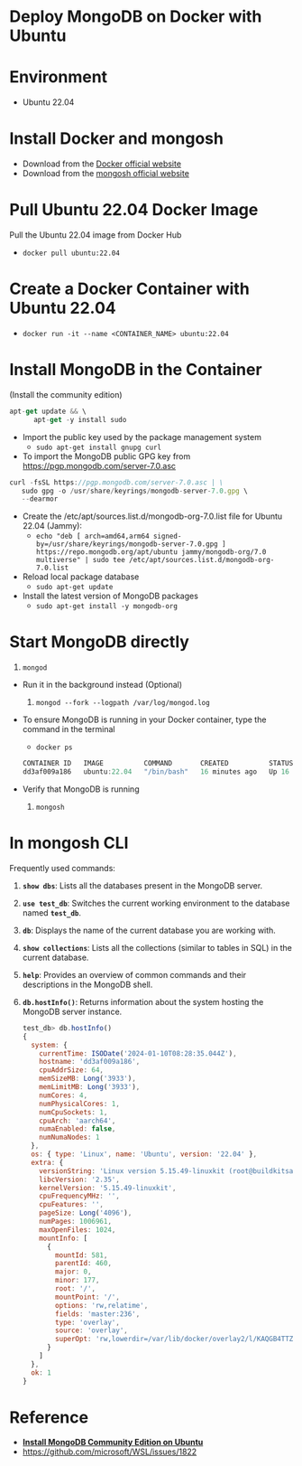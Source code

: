 # Deploy MongoDB on Docker with Ubuntu

# Environment

- Ubuntu 22.04

# Install Docker and mongosh

- Download from the [Docker official website](https://www.docker.com/)
- Download from the [mongosh official website](https://www.mongodb.com/docs/mongodb-shell/install/)

# Pull Ubuntu 22.04 Docker Image

Pull the Ubuntu 22.04 image from Docker Hub

- `docker pull ubuntu:22.04`

# Create a Docker Container with Ubuntu 22.04

- `docker run -it --name <CONTAINER_NAME> ubuntu:22.04`

# Install MongoDB in the Container

(Install the community edition)

```jsx
apt-get update && \
      apt-get -y install sudo
```

- Import the public key used by the package management system
  - `sudo apt-get install gnupg curl`
- To import the MongoDB public GPG key from https://pgp.mongodb.com/server-7.0.asc

```jsx
curl -fsSL https://pgp.mongodb.com/server-7.0.asc | \
   sudo gpg -o /usr/share/keyrings/mongodb-server-7.0.gpg \
   --dearmor
```

- Create the /etc/apt/sources.list.d/mongodb-org-7.0.list file for Ubuntu 22.04 (Jammy):
  - `echo "deb [ arch=amd64,arm64 signed-by=/usr/share/keyrings/mongodb-server-7.0.gpg ] https://repo.mongodb.org/apt/ubuntu jammy/mongodb-org/7.0 multiverse" | sudo tee /etc/apt/sources.list.d/mongodb-org-7.0.list`
- Reload local package database
  - `sudo apt-get update`
- Install the latest version of MongoDB packages
  - `sudo apt-get install -y mongodb-org`

# Start MongoDB directly

1. `mongod`

- Run it in the background instead (Optional)
  1. `mongod --fork --logpath /var/log/mongod.log`
- To ensure MongoDB is running in your Docker container, type the command in the terminal
    - `docker ps`
    
    ```jsx
    CONTAINER ID   IMAGE          COMMAND       CREATED          STATUS          PORTS     NAMES
    dd3af009a186   ubuntu:22.04   "/bin/bash"   16 minutes ago   Up 16 minutes             mongodb_container_1558
    ```
    
- Verify that MongoDB is running
  1. `mongosh`

# In mongosh CLI

Frequently used commands:

1. **`show dbs`**: Lists all the databases present in the MongoDB server.
2. **`use test_db`**: Switches the current working environment to the database named **`test_db`**.
3. **`db`**: Displays the name of the current database you are working with.
4. **`show collections`**: Lists all the collections (similar to tables in SQL) in the current database.
5. **`help`**: Provides an overview of common commands and their descriptions in the MongoDB shell.
6. **`db.hostInfo()`**: Returns information about the system hosting the MongoDB server instance.

   ```jsx
   test_db> db.hostInfo()
   {
     system: {
       currentTime: ISODate('2024-01-10T08:28:35.044Z'),
       hostname: 'dd3af009a186',
       cpuAddrSize: 64,
       memSizeMB: Long('3933'),
       memLimitMB: Long('3933'),
       numCores: 4,
       numPhysicalCores: 1,
       numCpuSockets: 1,
       cpuArch: 'aarch64',
       numaEnabled: false,
       numNumaNodes: 1
     },
     os: { type: 'Linux', name: 'Ubuntu', version: '22.04' },
     extra: {
       versionString: 'Linux version 5.15.49-linuxkit (root@buildkitsandbox) (gcc (Alpine 10.2.1_pre1) 10.2.1 20201203, GNU ld (GNU Binutils) 2.35.2) #1 SMP PREEMPT Tue Sep 13 07:51:32 UTC 2022',
       libcVersion: '2.35',
       kernelVersion: '5.15.49-linuxkit',
       cpuFrequencyMHz: '',
       cpuFeatures: '',
       pageSize: Long('4096'),
       numPages: 1006961,
       maxOpenFiles: 1024,
       mountInfo: [
         {
           mountId: 581,
           parentId: 460,
           major: 0,
           minor: 177,
           root: '/',
           mountPoint: '/',
           options: 'rw,relatime',
           fields: 'master:236',
           type: 'overlay',
           source: 'overlay',
           superOpt: 'rw,lowerdir=/var/lib/docker/overlay2/l/KAQGB4TTZ6QAZNT4PHT52W6ZDQ:/var/lib/docker/overlay2/l/F7JUNZKKUQF4Q3UB2WMEDUKGL2,upperdir=/var/lib/docker/overlay2/05fcc949ee5cbcfb08821ec5c5829f70d123059658eff4d8c69f5c58c3290773/diff,workdir=/var/lib/docker/overlay2/05fcc949ee5cbcfb08821ec5c5829f70d123059658eff4d8c69f5c58c3290773/work'
         }
       ]
     },
     ok: 1
   }
   ```

# Reference

- **[Install MongoDB Community Edition on Ubuntu](https://www.mongodb.com/docs/manual/tutorial/install-mongodb-on-ubuntu/)**
- https://github.com/microsoft/WSL/issues/1822
